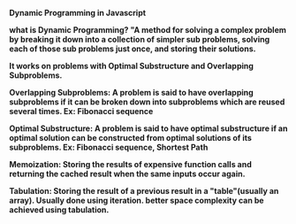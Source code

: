 <b>Dynamic Programming in Javascript<b>

what is Dynamic Programming?
"A method for solving a complex problem by breaking it down into a collection of simpler sub problems, solving each of those sub problems just once, and storing their solutions.

It works on problems with Optimal Substructure and Overlapping Subproblems.

Overlapping Subproblems:
A problem is said to have overlapping subproblems if it can be broken down into subproblems which are reused several times.
Ex: Fibonacci sequence

Optimal Substructure:
A problem is said to have optimal substructure if an optimal solution can be constructed from optimal solutions of its subproblems.
Ex: Fibonacci sequence, Shortest Path

Memoization:
Storing the results of expensive function calls and returning the cached result when the same inputs occur again.

Tabulation:
Storing the result of a previous result in a "table"(usually an array).
Usually done using iteration.
better space complexity can be achieved using tabulation.



